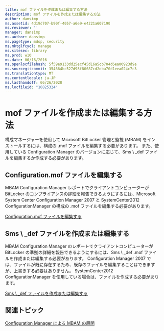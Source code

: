 ```yaml
---
title: mof ファイルを作成または編集する方法
description: mof ファイルを作成または編集する方法
author: dansimp
ms.assetid: 4d19d707-b90f-4057-a6e9-e4221a607190
ms.reviewer: ''
manager: dansimp
ms.author: dansimp
ms.pagetype: mdop, security
ms.mktglfcycl: manage
ms.sitesec: library
ms.prod: w10
ms.date: 06/16/2016
ms.openlocfilehash: 5f59e9133dd25ecf45d16a5cb704d6ea00923d9e
ms.sourcegitcommit: 354664bc527d93f80687cd2eba70d1eea024c7c3
ms.translationtype: MT
ms.contentlocale: ja-JP
ms.lasthandoff: 06/26/2020
ms.locfileid: "10825324"
---
```

# mof ファイルを作成または編集する方法


構成マネージャーを使用して Microsoft BitLocker 管理と監視 (MBAM) をインストールするには、構成の .mof ファイルを編集する必要があります。 また、使用している Configuration Manager のバージョンに応じて、Sms \ _def ファイルを編集するか作成する必要があります。

## Configuration.mof ファイルを編集する


MBAM Configuration Manager レポートでクライアントコンピューターが BitLocker のコンプライアンスの詳細を報告できるようにするには、Microsoft System Center Configuration Manager 2007 と SystemCenter2012 ConfigurationManager の構成の .mof ファイルを編集する必要があります。

[Configuration.mof ファイルを編集する](edit-the-configurationmof-file.md)

## <a href="" id="create-or-edit-the-sms-def-mof-file"></a>Sms \ _def ファイルを作成または編集する


MBAM Configuration Manager のレポートでクライアントコンピューターが BitLocker の準拠の詳細を報告できるようにするには、Sms \ _def .mof ファイルを作成または編集する必要があります。 Configuration Manager 2007 では、ファイルが既に存在するため、既存のファイルを編集することはできますが、上書きする必要はありません。 SystemCenter2012 ConfigurationManager を使用している場合は、ファイルを作成する必要があります。

[Sms \ _def ファイルを作成または編集する](create-or-edit-the-sms-defmof-file.md)

## 関連トピック


[Configuration Manager による MBAM の展開](deploying-mbam-with-configuration-manager-mbam2.md)

 

 





